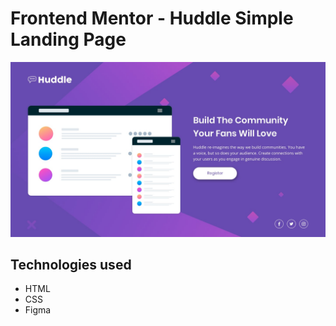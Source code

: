 # Frontend Mentor - Huddle Simple Landing Page
![](design/desktop-design.jpg)

## Technologies used
* HTML
* CSS
* Figma